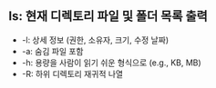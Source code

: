 

## ls: 현재 디렉토리 파일 및 폴더 목록 출력
- -l: 상세 정보 (권한, 소유자, 크기, 수정 날짜)
- -a: 숨김 파일 포함
- -h: 용량을 사람이 읽기 쉬운 형식으로 (e.g., KB, MB)
- -R: 하위 디렉토리 재귀적 나열
